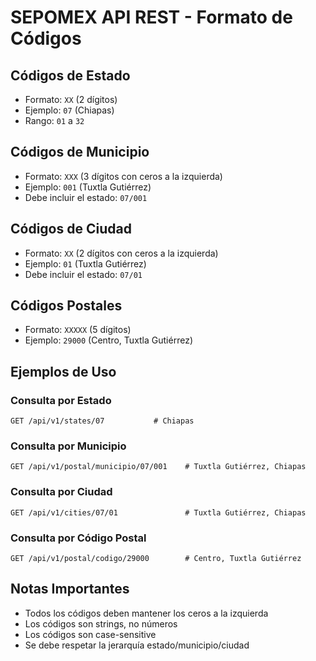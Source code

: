 # SEPOMEX API REST - Formato de Códigos

## Códigos de Estado

- Formato: `XX` (2 dígitos)
- Ejemplo: `07` (Chiapas)
- Rango: `01` a `32`

## Códigos de Municipio

- Formato: `XXX` (3 dígitos con ceros a la izquierda)
- Ejemplo: `001` (Tuxtla Gutiérrez)
- Debe incluir el estado: `07/001`

## Códigos de Ciudad

- Formato: `XX` (2 dígitos con ceros a la izquierda)
- Ejemplo: `01` (Tuxtla Gutiérrez)
- Debe incluir el estado: `07/01`

## Códigos Postales

- Formato: `XXXXX` (5 dígitos)
- Ejemplo: `29000` (Centro, Tuxtla Gutiérrez)

## Ejemplos de Uso

### Consulta por Estado

```http
GET /api/v1/states/07           # Chiapas
```

### Consulta por Municipio

```http
GET /api/v1/postal/municipio/07/001    # Tuxtla Gutiérrez, Chiapas
```

### Consulta por Ciudad

```http
GET /api/v1/cities/07/01               # Tuxtla Gutiérrez, Chiapas
```

### Consulta por Código Postal

```http
GET /api/v1/postal/codigo/29000        # Centro, Tuxtla Gutiérrez
```

## Notas Importantes

- Todos los códigos deben mantener los ceros a la izquierda
- Los códigos son strings, no números
- Los códigos son case-sensitive
- Se debe respetar la jerarquía estado/municipio/ciudad

